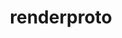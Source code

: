 ---
title: "renderproto"
layout: cache
categories: [package, develop]
meta: {"compilers": ["gcc@11.1.0", "gcc@11.4.0", "gcc@13.2.0"], "num_specs": 9, "num_specs_by_stack": {"data-vis-sdk": 3, "e4s": 3, "e4s-rocm-external": 3, "hep": 3, "ml-linux-x86_64-rocm": 3, "root": 9}, "oss": ["ubuntu20.04", "ubuntu22.04", "ubuntu24.04"], "platforms": ["linux"], "stacks": ["data-vis-sdk", "e4s", "e4s-rocm-external", "hep", "ml-linux-x86_64-rocm", "root"], "targets": ["x86_64_v3"], "versions": ["0.11.1"]}
spec_details: [{"compiler": "gcc@13.2.0", "hash": "czwttufykm54jknd6j6gxbz2br25ayw2", "os": "ubuntu24.04", "platform": "linux", "size": "-", "stacks": ["ml-linux-x86_64-rocm", "root"], "target": "x86_64_v3", "variants": ["build_system=autotools"], "versions": ["0.11.1"]}, {"compiler": "gcc@11.1.0", "hash": "i4le62kq2r7ksyfxsqbq635an64geapk", "os": "ubuntu20.04", "platform": "linux", "size": "-", "stacks": ["data-vis-sdk", "root"], "target": "x86_64_v3", "variants": ["build_system=autotools"], "versions": ["0.11.1"]}, {"compiler": "gcc@11.1.0", "hash": "pi4ipwbyyirentutck54vkq7hp6fmm4v", "os": "ubuntu20.04", "platform": "linux", "size": "-", "stacks": ["data-vis-sdk", "root"], "target": "x86_64_v3", "variants": ["build_system=autotools"], "versions": ["0.11.1"]}, {"compiler": "gcc@11.4.0", "hash": "qiwa2r3saocf4p6indpzcgt3giny5r7n", "os": "ubuntu22.04", "platform": "linux", "size": "-", "stacks": ["e4s", "e4s-rocm-external", "hep", "root"], "target": "x86_64_v3", "variants": ["build_system=autotools"], "versions": ["0.11.1"]}, {"compiler": "gcc@11.1.0", "hash": "r7i6tl6q3eauwd6dadhhqrez3fqkrank", "os": "ubuntu20.04", "platform": "linux", "size": "-", "stacks": ["data-vis-sdk", "root"], "target": "x86_64_v3", "variants": ["build_system=autotools"], "versions": ["0.11.1"]}, {"compiler": "gcc@11.4.0", "hash": "rybolvbhagizz3cj5alo6igcqivcnmeo", "os": "ubuntu22.04", "platform": "linux", "size": "-", "stacks": ["e4s", "e4s-rocm-external", "hep", "root"], "target": "x86_64_v3", "variants": ["build_system=autotools"], "versions": ["0.11.1"]}, {"compiler": "gcc@11.4.0", "hash": "s6qeq4uduqwjf7vfjgzqctxxfkb6bqvy", "os": "ubuntu22.04", "platform": "linux", "size": "-", "stacks": ["e4s", "e4s-rocm-external", "hep", "root"], "target": "x86_64_v3", "variants": ["build_system=autotools"], "versions": ["0.11.1"]}, {"compiler": "gcc@13.2.0", "hash": "unjosrszwps4ay6kzvv73ahvtfu5kt3i", "os": "ubuntu24.04", "platform": "linux", "size": "-", "stacks": ["ml-linux-x86_64-rocm", "root"], "target": "x86_64_v3", "variants": ["build_system=autotools"], "versions": ["0.11.1"]}, {"compiler": "gcc@13.2.0", "hash": "x6wyzdie6pgnf26hyld7t4zvyaa5tacm", "os": "ubuntu24.04", "platform": "linux", "size": "-", "stacks": ["ml-linux-x86_64-rocm", "root"], "target": "x86_64_v3", "variants": ["build_system=autotools"], "versions": ["0.11.1"]}]
---